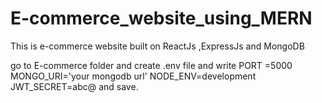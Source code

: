 # E-commerce_website_using_MERN
This is e-commerce website built on ReactJs ,ExpressJs and MongoDB

go to E-commerce folder and create .env file and write
PORT =5000
MONGO_URI='your mongodb url'
NODE_ENV=development
JWT_SECRET=abc@
and save.
